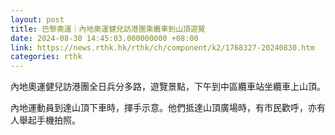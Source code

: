 ```yaml
---
layout: post
title: 巴黎奧運｜內地奧運健兒訪港團乘纜車到山頂遊覽
date: 2024-08-30 14:45:03.000000000 +08:00
link: https://news.rthk.hk/rthk/ch/component/k2/1768327-20240830.htm
categories: rthk
---
```


內地奧運健兒訪港團全日兵分多路，遊覽景點，下午到中區纜車站坐纜車上山頂。

內地運動員到達山頂下車時，揮手示意。他們抵達山頂廣場時，有市民歡呼，亦有人舉起手機拍照。
